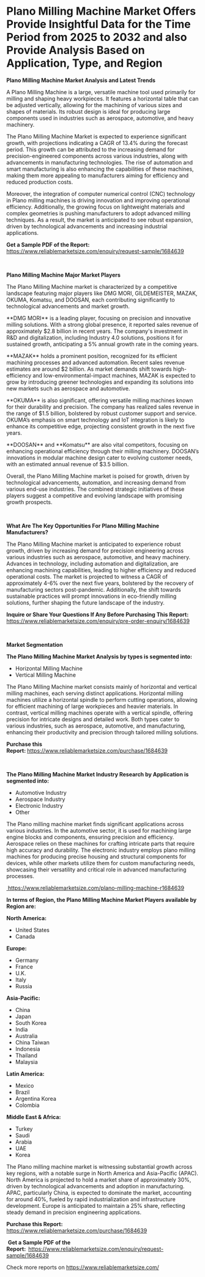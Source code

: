 <p><h1>Plano Milling Machine Market Offers Provide Insightful Data for the Time Period from 2025 to 2032 and also Provide Analysis Based on Application, Type, and Region</h1></p><p><strong>Plano Milling Machine Market Analysis and Latest Trends</strong></p>
<p><p>A Plano Milling Machine is a large, versatile machine tool used primarily for milling and shaping heavy workpieces. It features a horizontal table that can be adjusted vertically, allowing for the machining of various sizes and shapes of materials. Its robust design is ideal for producing large components used in industries such as aerospace, automotive, and heavy machinery.</p><p>The Plano Milling Machine Market is expected to experience significant growth, with projections indicating a CAGR of 13.4% during the forecast period. This growth can be attributed to the increasing demand for precision-engineered components across various industries, along with advancements in manufacturing technologies. The rise of automation and smart manufacturing is also enhancing the capabilities of these machines, making them more appealing to manufacturers aiming for efficiency and reduced production costs.</p><p>Moreover, the integration of computer numerical control (CNC) technology in Plano milling machines is driving innovation and improving operational efficiency. Additionally, the growing focus on lightweight materials and complex geometries is pushing manufacturers to adopt advanced milling techniques. As a result, the market is anticipated to see robust expansion, driven by technological advancements and increasing industrial applications.</p></p>
<p><strong>Get a Sample PDF of the Report:&nbsp;</strong> <a href="https://www.reliablemarketsize.com/enquiry/request-sample/1684639?utm_campaign=2996&utm_medium=2&utm_source=Github&utm_content=ia&utm_term=08042025&utm_id=plano-milling-machine">https://www.reliablemarketsize.com/enquiry/request-sample/1684639</a></p>
<p>&nbsp;</p>
<p><strong>Plano Milling Machine Major Market Players</strong></p>
<p><p>The Plano Milling Machine market is characterized by a competitive landscape featuring major players like DMG MORI, GILDEMEISTER, MAZAK, OKUMA, Komatsu, and DOOSAN, each contributing significantly to technological advancements and market growth.</p><p>**DMG MORI** is a leading player, focusing on precision and innovative milling solutions. With a strong global presence, it reported sales revenue of approximately $2.8 billion in recent years. The company's investment in R&D and digitalization, including Industry 4.0 solutions, positions it for sustained growth, anticipating a 5% annual growth rate in the coming years.</p><p>**MAZAK** holds a prominent position, recognized for its efficient machining processes and advanced automation. Recent sales revenue estimates are around $2 billion. As market demands shift towards high-efficiency and low-environmental-impact machines, MAZAK is expected to grow by introducing greener technologies and expanding its solutions into new markets such as aerospace and automotive.</p><p>**OKUMA** is also significant, offering versatile milling machines known for their durability and precision. The company has realized sales revenue in the range of $1.5 billion, bolstered by robust customer support and service. OKUMA’s emphasis on smart technology and IoT integration is likely to enhance its competitive edge, projecting consistent growth in the next five years.</p><p>**DOOSAN** and **Komatsu** are also vital competitors, focusing on enhancing operational efficiency through their milling machinery. DOOSAN’s innovations in modular machine design cater to evolving customer needs, with an estimated annual revenue of $3.5 billion.</p><p>Overall, the Plano Milling Machine market is poised for growth, driven by technological advancements, automation, and increasing demand from various end-use industries. The combined strategic initiatives of these players suggest a competitive and evolving landscape with promising growth prospects.</p></p>
<p>&nbsp;</p>
<p><strong>What Are The Key Opportunities For Plano Milling Machine Manufacturers?</strong></p>
<p><p>The Plano Milling Machine market is anticipated to experience robust growth, driven by increasing demand for precision engineering across various industries such as aerospace, automotive, and heavy machinery. Advances in technology, including automation and digitalization, are enhancing machining capabilities, leading to higher efficiency and reduced operational costs. The market is projected to witness a CAGR of approximately 4-6% over the next five years, bolstered by the recovery of manufacturing sectors post-pandemic. Additionally, the shift towards sustainable practices will prompt innovations in eco-friendly milling solutions, further shaping the future landscape of the industry.</p></p>
<p><strong>Inquire or Share Your Questions If Any Before Purchasing This Report:</strong> <a href="https://www.reliablemarketsize.com/enquiry/pre-order-enquiry/1684639?utm_campaign=2996&utm_medium=2&utm_source=Github&utm_content=ia&utm_term=08042025&utm_id=plano-milling-machine">https://www.reliablemarketsize.com/enquiry/pre-order-enquiry/1684639</a></p>
<p>&nbsp;</p>
<p><strong>Market Segmentation</strong></p>
<p><strong>The Plano Milling Machine Market Analysis by types is segmented into:</strong></p>
<p><ul><li>Horizontal Milling Machine</li><li>Vertical Milling Machine</li></ul></p>
<p><p>The Plano Milling Machine market consists mainly of horizontal and vertical milling machines, each serving distinct applications. Horizontal milling machines utilize a horizontal spindle to perform cutting operations, allowing for efficient machining of large workpieces and heavier materials. In contrast, vertical milling machines operate with a vertical spindle, offering precision for intricate designs and detailed work. Both types cater to various industries, such as aerospace, automotive, and manufacturing, enhancing their productivity and precision through tailored milling solutions.</p></p>
<p><strong>Purchase this Report:&nbsp;</strong><a href="https://www.reliablemarketsize.com/purchase/1684639?utm_campaign=2996&utm_medium=2&utm_source=Github&utm_content=ia&utm_term=08042025&utm_id=plano-milling-machine">https://www.reliablemarketsize.com/purchase/1684639</a></p>
<p>&nbsp;</p>
<p><strong>The Plano Milling Machine Market Industry Research by Application is segmented into:</strong></p>
<p><ul><li>Automotive Industry</li><li>Aerospace Industry</li><li>Electronic Industry</li><li>Other</li></ul></p>
<p><p>The Plano milling machine market finds significant applications across various industries. In the automotive sector, it is used for machining large engine blocks and components, ensuring precision and efficiency. Aerospace relies on these machines for crafting intricate parts that require high accuracy and durability. The electronic industry employs plano milling machines for producing precise housing and structural components for devices, while other markets utilize them for custom manufacturing needs, showcasing their versatility and critical role in advanced manufacturing processes.</p></p>
<p><a href="https://www.reliablemarketsize.com/plano-milling-machine-r1684639?utm_campaign=2996&utm_medium=2&utm_source=Github&utm_content=ia&utm_term=08042025&utm_id=plano-milling-machine">&nbsp;https://www.reliablemarketsize.com/plano-milling-machine-r1684639</a></p>
<p><strong>In terms of Region, the Plano Milling Machine Market Players available by Region are:</strong></p>
<p>
    <p> <strong> North America: </strong>
        <ul>
            <li>United States</li>
            <li>Canada</li>
        </ul>
        </p> 
    <p> <strong> Europe: </strong>
        <ul>
            <li>Germany</li>
            <li>France</li>
            <li>U.K.</li>
            <li>Italy</li>
            <li>Russia</li>
        </ul>
        </p> 
    <p> <strong> Asia-Pacific: </strong>
        <ul>
            <li>China</li>
            <li>Japan</li>
            <li>South Korea</li>
            <li>India</li>
            <li>Australia</li>
            <li>China Taiwan</li>
            <li>Indonesia</li>
            <li>Thailand</li>
            <li>Malaysia</li>
        </ul>
        </p> 
    <p> <strong> Latin America: </strong>
        <ul>
            <li>Mexico</li>
            <li>Brazil</li>
            <li>Argentina Korea</li>
            <li>Colombia</li>
        </ul>
        </p> 
    <p> <strong> Middle East & Africa: </strong>
        <ul>
            <li>Turkey</li>
            <li>Saudi</li>
            <li>Arabia</li>
            <li>UAE</li>
            <li>Korea</li>
        </ul>
    </p>
    </p>
<p><p>The Plano milling machine market is witnessing substantial growth across key regions, with a notable surge in North America and Asia-Pacific (APAC). North America is projected to hold a market share of approximately 30%, driven by technological advancements and adoption in manufacturing. APAC, particularly China, is expected to dominate the market, accounting for around 40%, fueled by rapid industrialization and infrastructure development. Europe is anticipated to maintain a 25% share, reflecting steady demand in precision engineering applications.</p></p>
<p><strong>Purchase this Report: </strong><a href="https://www.reliablemarketsize.com/purchase/1684639?utm_campaign=2996&utm_medium=2&utm_source=Github&utm_content=ia&utm_term=08042025&utm_id=plano-milling-machine">https://www.reliablemarketsize.com/purchase/1684639</a></p>
<p>&nbsp;<strong>Get a Sample PDF of the Report:&nbsp;&nbsp;</strong><a href="https://www.reliablemarketsize.com/enquiry/request-sample/1684639?utm_campaign=2996&utm_medium=2&utm_source=Github&utm_content=ia&utm_term=08042025&utm_id=plano-milling-machine">https://www.reliablemarketsize.com/enquiry/request-sample/1684639</a></p>
<p><strong></strong></p>
<p>Check more reports on <a href="https://www.reliablemarketsize.com/?utm_campaign=2996&utm_medium=2&utm_source=Github&utm_content=ia&utm_term=08042025&utm_id=plano-milling-machine">https://www.reliablemarketsize.com/</a></p>